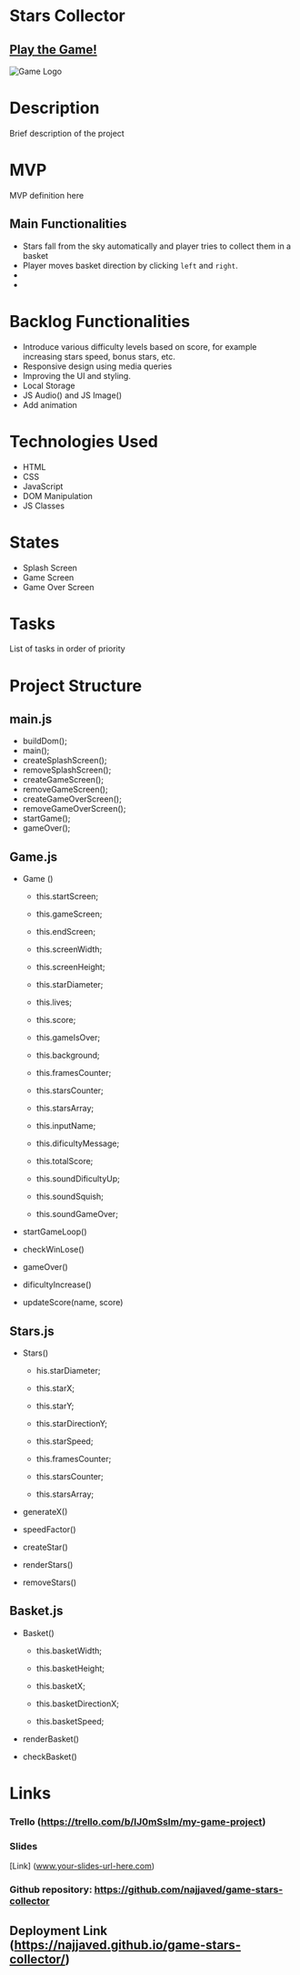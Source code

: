 # Stars Collector

## [Play the Game!](https://najjaved.github.io/game-stars-collector/)

![Game Logo]()


# Description

Brief description of the project

# MVP
MVP definition here
## Main Functionalities

- Stars fall from the sky automatically and player tries to collect them in a basket
- Player moves basket direction by clicking `left` and `right`.
- 
-

# Backlog Functionalities

- Introduce various difficulty levels based on score, for example increasing stars speed, bonus stars, etc.
- Responsive design using media queries
- Improving the UI and styling.
- Local Storage
- JS Audio() and JS Image()
- Add animation


# Technologies Used

- HTML
- CSS
- JavaScript
- DOM Manipulation
- JS Classes


# States

- Splash Screen
- Game Screen
- Game Over Screen

# Tasks
List of tasks in order of priority

# Project Structure

## main.js

- buildDom();
- main();
- createSplashScreen();
- removeSplashScreen();
- createGameScreen();
- removeGameScreen();
- createGameOverScreen();
- removeGameOverScreen();
- startGame();
- gameOver();

## Game.js

- Game ()

    - this.startScreen;
    - this.gameScreen;
    - this.endScreen;

    - this.screenWidth;
    - this.screenHeight;
    - this.starDiameter;


    - this.lives;
    - this.score;
    - this.gameIsOver;

    - this.background;
    
    - this.framesCounter;
    - this.starsCounter;
    - this.starsArray;


    - this.inputName;
    - this.dificultyMessage;
    - this.totalScore;


    - this.soundDificultyUp;
    - this.soundSquish;
    - this.soundGameOver;

- startGameLoop()
- checkWinLose()
- gameOver()


- dificultyIncrease()
- updateScore(name, score)

## Stars.js 

- Stars()
    - his.starDiameter;

    - this.starX;
    - this.starY;
    - this.starDirectionY;
    - this.starSpeed;

    - this.framesCounter;
    - this.starsCounter;
    - this.starsArray;


- generateX()
- speedFactor()
- createStar()
- renderStars()
- removeStars()

## Basket.js 

- Basket()
    - this.basketWidth;
    - this.basketHeight;

    - this.basketX;
    - this.basketDirectionX; 
    - this.basketSpeed;


- renderBasket()
- checkBasket()


# Links 

### Trello (https://trello.com/b/IJ0mSslm/my-game-project)

### Slides
[Link] (www.your-slides-url-here.com)

### Github repository: https://github.com/najjaved/game-stars-collector

## Deployment Link (https://najjaved.github.io/game-stars-collector/)